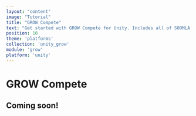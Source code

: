 ```yaml
---
layout: "content"
image: "Tutorial"
title: "GROW Compete"
text: "Get started with GROW Compete for Unity. Includes all of SOOMLA's modules: Core, Store, Profile, Levelup and Highway. Learn how to easily integrate Leaderboards, Sync, and Social capabilities into your game."
position: 10
theme: 'platforms'
collection: 'unity_grow'
module: 'grow'
platform: 'unity'
---
```


# GROW Compete

## Coming soon!
